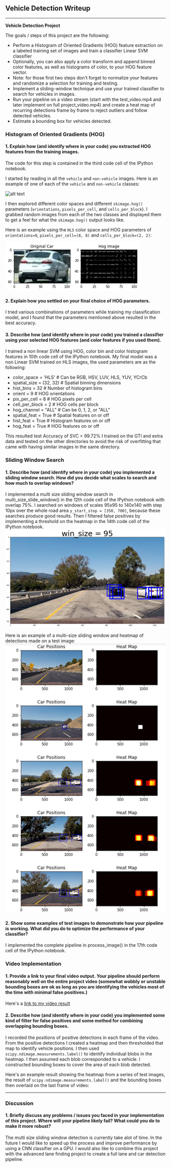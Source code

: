 ## Vehicle Detection Writeup

---

**Vehicle Detection Project**

The goals / steps of this project are the following:

* Perform a Histogram of Oriented Gradients (HOG) feature extraction on a labeled training set of images and train a classifier Linear SVM classifier
* Optionally, you can also apply a color transform and append binned color features, as well as histograms of color, to your HOG feature vector. 
* Note: for those first two steps don't forget to normalize your features and randomize a selection for training and testing.
* Implement a sliding-window technique and use your trained classifier to search for vehicles in images.
* Run your pipeline on a video stream (start with the test_video.mp4 and later implement on full project_video.mp4) and create a heat map of recurring detections frame by frame to reject outliers and follow detected vehicles.
* Estimate a bounding box for vehicles detected.

[//]: # (Image References)
[image1]: ./examples/car_not_car.png
[image2]: ./output_images/hog_image.png
[image3]: ./output_images/sliding_window.png
[image4]: ./output_images/heat_map.png
[video1]: ./output_videos/project_video.mp4


### Histogram of Oriented Gradients (HOG)

#### 1. Explain how (and identify where in your code) you extracted HOG features from the training images.

The code for this step is contained in the third code cell of the IPython notebook.

I started by reading in all the `vehicle` and `non-vehicle` images.  Here is an example of one of each of the `vehicle` and `non-vehicle` classes:

![alt text][image1]

I then explored different color spaces and different `skimage.hog()` parameters (`orientations`, `pixels_per_cell`, and `cells_per_block`).  I grabbed random images from each of the two classes and displayed them to get a feel for what the `skimage.hog()` output looks like.

Here is an example using the `HLS` color space and HOG parameters of `orientations=9`, `pixels_per_cell=(8, 8)` and `cells_per_block=(2, 2)`:


![alt text][image2]

#### 2. Explain how you settled on your final choice of HOG parameters.

I tried various combinations of parameters while training my classification model, and I found that the parameters mentioned above resulted in the best accuracy.

#### 3. Describe how (and identify where in your code) you trained a classifier using your selected HOG features (and color features if you used them).

I trained a non linear SVM using HOG, color bin and color histogram features in 10th code cell of the IPython notebook. My final model was a non Linear SVM trained on HLS images, the used parameters are as the following: 

* color_space = 'HLS' # Can be RGB, HSV, LUV, HLS, YUV, YCrCb
* spatial_size = (32, 32) # Spatial binning dimensions
* hist_bins = 32    # Number of histogram bins
* orient = 9  # HOG orientations
* pix_per_cell = 8 # HOG pixels per cell
* cell_per_block = 2 # HOG cells per block
* hog_channel = "ALL" # Can be 0, 1, 2, or "ALL"
* spatial_feat = True # Spatial features on or off
* hist_feat = True # Histogram features on or off
* hog_feat = True # HOG features on or off

This resulted test Accuracy of SVC =  99.72% I trained on the GTI and extra data and tested on the other directories to avoid the risk of overfitting that came with having similar images in the same directory.

### Sliding Window Search

#### 1. Describe how (and identify where in your code) you implemented a sliding window search.  How did you decide what scales to search and how much to overlap windows?

I implemented a multi size sliding window search in multi_size_slide_window() in the 12th code cell of the IPython notebook with overlap 75%. I searched on windows of scales 95x95 to 140x140 with step 10px over the whole road area `y_start_stop = [350, 700]`, because these searches produce good results. Then I filtered false positives by implementing a threshold on the heatmap in the 14th code cell of the IPython notebook.
![alt text][image3]

Here is an example of a multi-size sliding window and heatmap of detections made on a test image:
![alt text][image4]

#### 2. Show some examples of test images to demonstrate how your pipeline is working.  What did you do to optimize the performance of your classifier?
I implemented the complete pipeline in process_image() in the 17th code cell of the IPython notebook.

### Video Implementation

#### 1. Provide a link to your final video output.  Your pipeline should perform reasonably well on the entire project video (somewhat wobbly or unstable bounding boxes are ok as long as you are identifying the vehicles most of the time with minimal false positives.)
Here's a [link to my video result](./output_videos/project_video.mp4)


#### 2. Describe how (and identify where in your code) you implemented some kind of filter for false positives and some method for combining overlapping bounding boxes.

I recorded the positions of positive detections in each frame of the video.  From the positive detections I created a heatmap and then thresholded that map to identify vehicle positions.  I then used `scipy.ndimage.measurements.label()` to identify individual blobs in the heatmap.  I then assumed each blob corresponded to a vehicle.  I constructed bounding boxes to cover the area of each blob detected.  

Here's an example result showing the heatmap from a series of test images, the result of `scipy.ndimage.measurements.label()` and the bounding boxes then overlaid on the last frame of video:

---

### Discussion

#### 1. Briefly discuss any problems / issues you faced in your implementation of this project.  Where will your pipeline likely fail?  What could you do to make it more robust?

The multi size sliding window detection is currently take alot of time. In the future I would like to speed up the process and improve performance by using a CNN classifier on a GPU. I would also like to combine this project with the advanced lane finding project to create a full lane and car detection pipeline.

